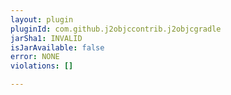 ```yaml
---
layout: plugin
pluginId: com.github.j2objccontrib.j2objcgradle
jarSha1: INVALID
isJarAvailable: false
error: NONE
violations: []

---
```

